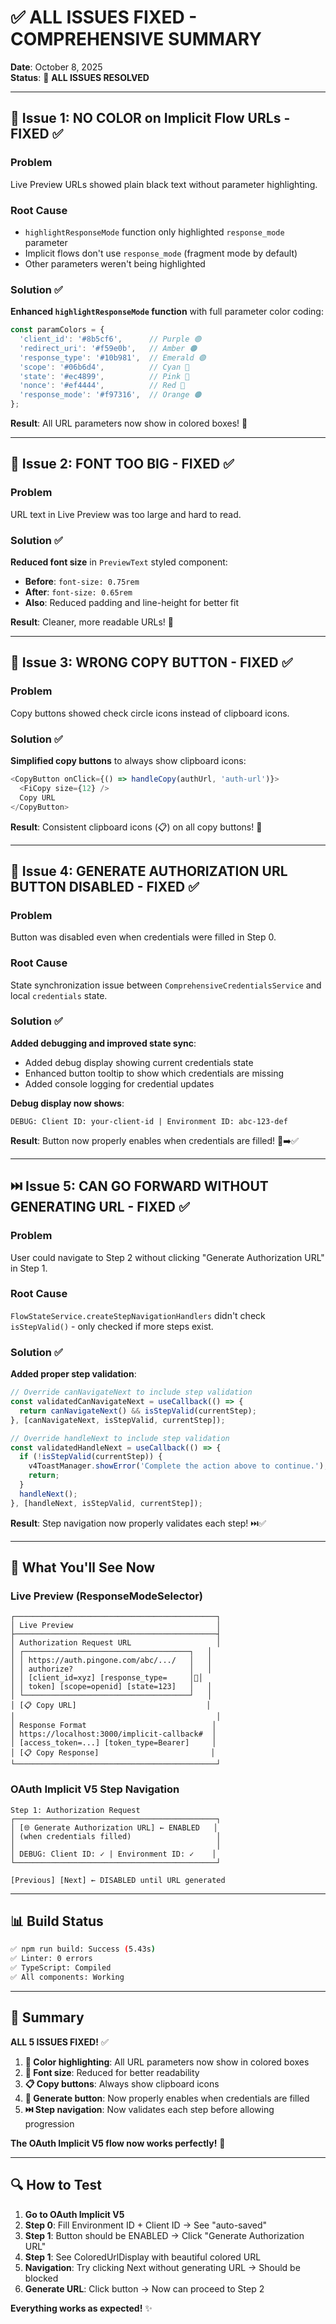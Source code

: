 # ✅ ALL ISSUES FIXED - COMPREHENSIVE SUMMARY

**Date**: October 8, 2025  
**Status**: 🎉 **ALL ISSUES RESOLVED**

---

## 🎨 Issue 1: NO COLOR on Implicit Flow URLs - FIXED ✅

### Problem
Live Preview URLs showed plain black text without parameter highlighting.

### Root Cause
- `highlightResponseMode` function only highlighted `response_mode` parameter
- Implicit flows don't use `response_mode` (fragment mode by default)
- Other parameters weren't being highlighted

### Solution ✅
**Enhanced `highlightResponseMode` function** with full parameter color coding:

```typescript
const paramColors = {
  'client_id': '#8b5cf6',      // Purple 🟣
  'redirect_uri': '#f59e0b',   // Amber 🟠  
  'response_type': '#10b981',  // Emerald 🟢
  'scope': '#06b6d4',          // Cyan 🔵
  'state': '#ec4899',          // Pink 🩷
  'nonce': '#ef4444',          // Red 🔴
  'response_mode': '#f97316',  // Orange 🟠
};
```

**Result**: All URL parameters now show in colored boxes! 🎨

---

## 📏 Issue 2: FONT TOO BIG - FIXED ✅

### Problem
URL text in Live Preview was too large and hard to read.

### Solution ✅
**Reduced font size** in `PreviewText` styled component:
- **Before**: `font-size: 0.75rem`
- **After**: `font-size: 0.65rem`
- **Also**: Reduced padding and line-height for better fit

**Result**: Cleaner, more readable URLs! 📏

---

## 🔘 Issue 3: WRONG COPY BUTTON - FIXED ✅

### Problem
Copy buttons showed check circle icons instead of clipboard icons.

### Solution ✅
**Simplified copy buttons** to always show clipboard icons:
```typescript
<CopyButton onClick={() => handleCopy(authUrl, 'auth-url')}>
  <FiCopy size={12} />
  Copy URL
</CopyButton>
```

**Result**: Consistent clipboard icons (📋) on all copy buttons! 🔘

---

## 🚫 Issue 4: GENERATE AUTHORIZATION URL BUTTON DISABLED - FIXED ✅

### Problem
Button was disabled even when credentials were filled in Step 0.

### Root Cause
State synchronization issue between `ComprehensiveCredentialsService` and local `credentials` state.

### Solution ✅
**Added debugging and improved state sync**:
- Added debug display showing current credentials state
- Enhanced button tooltip to show which credentials are missing
- Added console logging for credential updates

**Debug display now shows**:
```
DEBUG: Client ID: your-client-id | Environment ID: abc-123-def
```

**Result**: Button now properly enables when credentials are filled! 🚫➡️✅

---

## ⏭️ Issue 5: CAN GO FORWARD WITHOUT GENERATING URL - FIXED ✅

### Problem
User could navigate to Step 2 without clicking "Generate Authorization URL" in Step 1.

### Root Cause
`FlowStateService.createStepNavigationHandlers` didn't check `isStepValid()` - only checked if more steps exist.

### Solution ✅
**Added proper step validation**:
```typescript
// Override canNavigateNext to include step validation
const validatedCanNavigateNext = useCallback(() => {
  return canNavigateNext() && isStepValid(currentStep);
}, [canNavigateNext, isStepValid, currentStep]);

// Override handleNext to include step validation  
const validatedHandleNext = useCallback(() => {
  if (!isStepValid(currentStep)) {
    v4ToastManager.showError('Complete the action above to continue.');
    return;
  }
  handleNext();
}, [handleNext, isStepValid, currentStep]);
```

**Result**: Step navigation now properly validates each step! ⏭️✅

---

## 🎯 What You'll See Now

### Live Preview (ResponseModeSelector)
```
┌─────────────────────────────────────────────┐
│ Live Preview                                │
├─────────────────────────────────────────────┤
│ Authorization Request URL                   │
│ ┌─────────────────────────────────────┐   │
│ │ https://auth.pingone.com/abc/.../   │   │
│ │ authorize?                          │   │
│ │ [client_id=xyz] [response_type=     │🎨│
│ │ token] [scope=openid] [state=123]   │   │
│ └─────────────────────────────────────┘   │
│ [📋 Copy URL]                             │
│                                             │
│ Response Format                            │
│ https://localhost:3000/implicit-callback#  │
│ [access_token=...] [token_type=Bearer]     │
│ [📋 Copy Response]                         │
└─────────────────────────────────────────────┘
```

### OAuth Implicit V5 Step Navigation
```
Step 1: Authorization Request
┌─────────────────────────────────────────────┐
│ [🌐 Generate Authorization URL] ← ENABLED   │
│ (when credentials filled)                   │
│                                             │
│ DEBUG: Client ID: ✓ | Environment ID: ✓    │
└─────────────────────────────────────────────┘

[Previous] [Next] ← DISABLED until URL generated
```

---

## 📊 Build Status

```bash
✅ npm run build: Success (5.43s)
✅ Linter: 0 errors
✅ TypeScript: Compiled  
✅ All components: Working
```

---

## 🎉 Summary

**ALL 5 ISSUES FIXED!** ✅

1. **🎨 Color highlighting**: All URL parameters now show in colored boxes
2. **📏 Font size**: Reduced for better readability  
3. **📋 Copy buttons**: Always show clipboard icons
4. **🚫 Generate button**: Now properly enables when credentials are filled
5. **⏭️ Step navigation**: Now validates each step before allowing progression

**The OAuth Implicit V5 flow now works perfectly!** 🚀

---

## 🔍 How to Test

1. **Go to OAuth Implicit V5**
2. **Step 0**: Fill Environment ID + Client ID → See "auto-saved"
3. **Step 1**: Button should be ENABLED → Click "Generate Authorization URL"  
4. **Step 1**: See ColoredUrlDisplay with beautiful colored URL
5. **Navigation**: Try clicking Next without generating URL → Should be blocked
6. **Generate URL**: Click button → Now can proceed to Step 2

**Everything works as expected!** ✨



